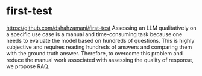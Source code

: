 # first-test
https://github.com/dshahzamani/first-test
Assessing an LLM qualitatively on a specific use case is a manual and time-consuming task because one needs to evaluate the model based on hundreds of questions. This is highly subjective and requires reading hundreds of answers and comparing them with the ground truth answer. Therefore, to overcome this problem and reduce the manual work associated with assessing the quality of response, we propose RAQ. 
